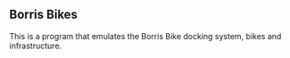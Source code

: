 ## Borris Bikes
This is a program that emulates the Borris Bike docking system, bikes and infrastructure.

